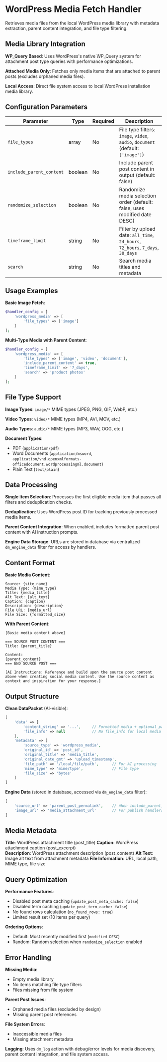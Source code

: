 # WordPress Media Fetch Handler

Retrieves media files from the local WordPress media library with metadata extraction, parent content integration, and file type filtering.

## Media Library Integration

**WP_Query Based**: Uses WordPress's native WP_Query system for attachment post type queries with performance optimizations.

**Attached Media Only**: Fetches only media items that are attached to parent posts (excludes orphaned media files).

**Local Access**: Direct file system access to local WordPress installation media library.

## Configuration Parameters

| Parameter | Type | Required | Description |
|-----------|------|----------|-------------|
| `file_types` | array | No | File type filters: `image`, `video`, `audio`, `document` (default: `['image']`) |
| `include_parent_content` | boolean | No | Include parent post content in output (default: false) |
| `randomize_selection` | boolean | No | Randomize media selection order (default: false, uses modified date DESC) |
| `timeframe_limit` | string | No | Filter by upload date: `all_time`, `24_hours`, `72_hours`, `7_days`, `30_days` |
| `search` | string | No | Search media titles and metadata |

## Usage Examples

**Basic Image Fetch**:
```php
$handler_config = [
    'wordpress_media' => [
        'file_types' => ['image']
    ]
];
```

**Multi-Type Media with Parent Content**:
```php
$handler_config = [
    'wordpress_media' => [
        'file_types' => ['image', 'video', 'document'],
        'include_parent_content' => true,
        'timeframe_limit' => '7_days',
        'search' => 'product photos'
    ]
];
```

## File Type Support

**Image Types**: `image/*` MIME types (JPEG, PNG, GIF, WebP, etc.)

**Video Types**: `video/*` MIME types (MP4, AVI, MOV, etc.)

**Audio Types**: `audio/*` MIME types (MP3, WAV, OGG, etc.)

**Document Types**:
- PDF (`application/pdf`)
- Word Documents (`application/msword`, `application/vnd.openxmlformats-officedocument.wordprocessingml.document`)
- Plain Text (`text/plain`)

## Data Processing

**Single Item Selection**: Processes the first eligible media item that passes all filters and deduplication checks.

**Deduplication**: Uses WordPress post ID for tracking previously processed media items.

**Parent Content Integration**: When enabled, includes formatted parent post content with AI instruction prompts.

**Engine Data Storage**: URLs are stored in database via centralized `dm_engine_data` filter for access by handlers.

## Content Format

**Basic Media Content**:
```
Source: {site_name}
Media Type: {mime_type}
Title: {media_title}
Alt Text: {alt_text}
Caption: {caption}
Description: {description}
File URL: {media_url}
File Size: {formatted_size}
```

**With Parent Content**:
```
[Basic media content above]

=== SOURCE POST CONTENT ===
Title: {parent_title}

Content:
{parent_content}
=== END SOURCE POST ===

[AI Instructions: Reference and build upon the source post content above when creating social media content. Use the source content as context and inspiration for your response.]
```

## Output Structure

**Clean DataPacket** (AI-visible):
```php
[
    'data' => [
        'content_string' => '...',     // Formatted media + optional parent content
        'file_info' => null            // No file_info for local media
    ],
    'metadata' => [
        'source_type' => 'wordpress_media',
        'original_id' => 'post_id',
        'original_title' => 'media_title',
        'original_date_gmt' => 'upload_timestamp',
        'file_path' => '/local/file/path',      // For AI processing
        'mime_type' => 'mime/type',             // File type
        'file_size' => 'bytes'
    ]
]
```

**Engine Data** (stored in database, accessed via `dm_engine_data` filter):
```php
[
    'source_url' => 'parent_post_permalink',    // When include_parent_content enabled
    'image_url' => 'media_attachment_url'       // For publish handlers
]
```

## Media Metadata

**Title**: WordPress attachment title (post_title)
**Caption**: WordPress attachment caption (post_excerpt)  
**Description**: WordPress attachment description (post_content)
**Alt Text**: Image alt text from attachment metadata
**File Information**: URL, local path, MIME type, file size

## Query Optimization

**Performance Features**:
- Disabled post meta caching (`update_post_meta_cache: false`)
- Disabled term caching (`update_post_term_cache: false`)
- No found rows calculation (`no_found_rows: true`)
- Limited result set (10 items per query)

**Ordering Options**:
- Default: Most recently modified first (`modified DESC`)
- Random: Random selection when `randomize_selection` enabled

## Error Handling

**Missing Media**:
- Empty media library
- No items matching file type filters
- Files missing from file system

**Parent Post Issues**:
- Orphaned media files (excluded by design)
- Missing parent post references

**File System Errors**:
- Inaccessible media files
- Missing attachment metadata

**Logging**: Uses `dm_log` action with debug/error levels for media discovery, parent content integration, and file system access.